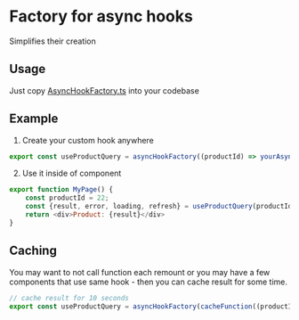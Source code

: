 # Factory for async hooks
Simplifies their creation

## Usage 
Just copy [AsyncHookFactory.ts](./AsyncHookFactory.ts) into your codebase

## Example
1. Create your custom hook anywhere
```javascript
export const useProductQuery = asyncHookFactory((productId) => yourAsyncFunction(priceId));
```
2. Use it inside of component
```javascript
export function MyPage() {
    const productId = 22;
    const {result, error, loading, refresh} = useProductQuery(productId);
    return <div>Product: {result}</div>
}
```

## Caching
You may want to not call function each remount or you may have a few components that use same hook - then you can cache result for some time.
```javascript
// cache result for 10 seconds 
export const useProductQuery = asyncHookFactory(cacheFunction((productId) => yourAsyncFunction(priceId), 10));
```


